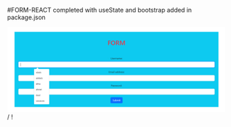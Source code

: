#FORM-REACT completed with useState and bootstrap added in package.json

![Project Gift](form.gif) / ! [](form.gif)
